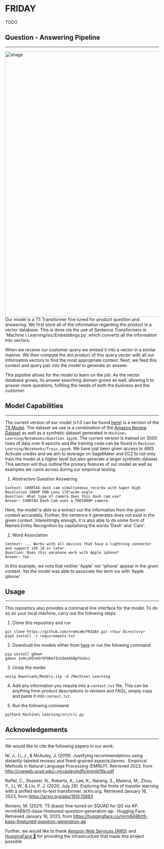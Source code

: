 # FRIDAY

TODO

## Question - Answering Pipeline 
-----

<img width="865" alt="image" src="https://user-images.githubusercontent.com/81154837/212583228-318e0d73-5b75-471e-a0aa-825a1475a715.png">
Our model is a T5 Transformer fine tuned for product question and answering. We first store all of the information regarding the product in a vector database. This is done via the use of Sentence Transformers in `Machine \ Learning/src/Embeddings.py` which converts all the information into vectors. 

When we receive our customer query we embed it into a vector in a similar manner. We then compute the dot product of this query vector with all our information vectors to find the most appropriate context. Next, we feed this context and query pair into the model to generate an answer. 

This pipeline allows for the model to learn on the job. As the vector database grows, its answer searching domain grows as well, allowing it to answer more questions, fufilling the needs of both the business and the customer. 


## Model Capabilities
-----
The current version of our model (v1.0 can be found [here](https://drive.google.com/file/d/1xHvjKEh4drOFQKmfZn2deAdGQgYUvbxi/view?usp=share_link)) is a version of the [T5 Model](https://ai.googleblog.com/2020/02/exploring-transfer-learning-with-t5.html). The dataset we use is a combination of the [Amazon Review Dataset](https://jmcauley.ucsd.edu/data/amazon_v2/index.html) as well as a synthetic dataset generated in `Machine\ Learning/Notebooks/Question.ipynb`. The current version is trained on 3000 rows of data over 6 epochs and the training code can be found in `Machine\ Learning/Notebooks/Train.ipynb`. We have just been given access to AWS Activate credits and we aim to leverage on SageMaker and EC2 to not only train the model at a higher level but also generate a larger synthetic dataset. This section will thus outline the primary features of our model as well as examples we came across during our empirical testing. 

1. Abstractive Question Answering
```
Context: CHORTAU dash cam simultaneous records with Super High Resolution 1080P FHD Lens 170°wide-angle
Question: What type of camera does this dash cam use?
Answer: CHORTAU Dash Cam uses a fHD1080P camera.
```
Here, the model is able to a extract out the information from the given context accurately. Further, the sentence it generates does not exist in the given context. Interestingly enough, it is also able to do some form of Named Entity Recognition by capitalising the words 'Dash' and 'Cam'.


2. Word Association 
```
Context: ... Works with all devices that have a lightning connector and support iOS 10 or later.
Question: Does this earphone work with Apple iphone?
Answer: Yes
```
In this example, we note that neither 'Apple' nor 'iphone' appear in the given context. Yet the model was able to associate the term ios with 'Apple iphone'.



## Usage
-----
This repository also provides a command line interface for the model. To do so on your local machine, carry out the following steps:

1. Clone this repository and run 
```
git clone https://github.com/nreHieW/FRIDAY.git <Your Directory>
pip3 install -r requirements.txt
```

2. Download the models either from [here](https://drive.google.com/file/d/1xHvjKEh4drOFQKmfZn2deAdGQgYUvbxi/view?usp=share_link) or run the folowing command:
```
pip install gdown
gdown 1xHvjKEh4drOFQKmfZn2deAdGQgYUvbxi
```

3. Unzip the model 
```
unzip Downloads/Models.zip -d /Machine\ Learning
```

4. Add any information you require into a `context.txt` file. This can be anything from product descriptions to reviews and FAQs, simply copy and paste it into `context.txt`. 

5. Run the following command:
```
python3 Machine\ Learning/src/cli.py
```


## Acknowledgements 
-------
We would like to cite the following papers in our work:

Ni, J., Li, J., &amp; McAuley, J. (2019). Justifying recommendations using distantly-labeled reviews and fined-grained aspectsJianmo . Empirical Methods    in Natural Language Processing (EMNLP). Retrieved 2023, from http://cseweb.ucsd.edu/~jmcauley/pdfs/emnlp19a.pdf 

Raffel, C., Shazeer, N., Roberts, A., Lee, K., Narang, S., Matena, M., Zhou, Y., Li, W., &amp; Liu, P. J. (2020, July 28). Exploring the limits of          transfer learning with a unified text-to-text transformer. arXiv.org. Retrieved January 16, 2023, from https://arxiv.org/abs/1910.10683 

Romero, M. (2021). T5 (base) fine-tuned on SQUAD for QG via AP. mrm8488/t5-base-finetuned-question-generation-ap · Hugging Face. Retrieved January 16,      2023, from https://huggingface.co/mrm8488/t5-base-finetuned-question-generation-ap 

Further, we would like to thank [Amazon Web Services (AWS)](https://aws.amazon.com/) and [HuggingFace 🤗](https://huggingface.co/) for providing the infrastructure that made this project possible
